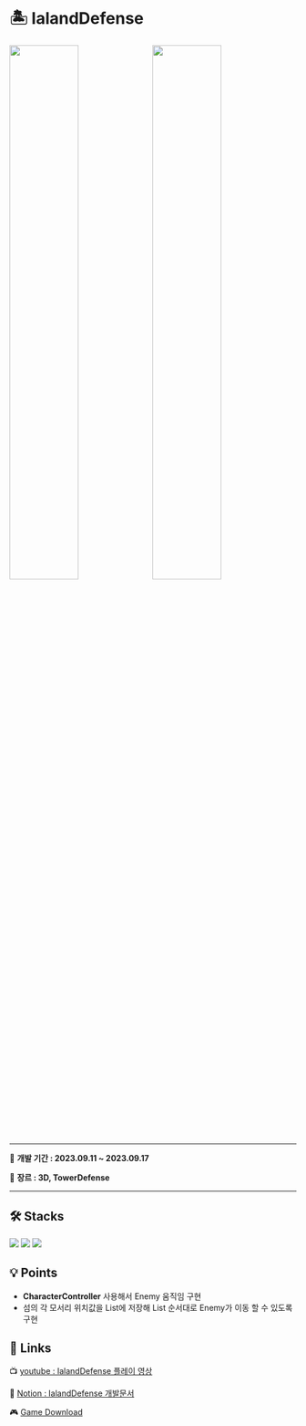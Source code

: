 # 🏝 IalandDefense
<div>
 <img src="https://github.com/LeeYuJoung/IslandDefense/blob/main/Intro_Image.png" width="49%">
 <img src="https://github.com/LeeYuJoung/IslandDefense/blob/main/InGame_Image.png" width="49%">
</div>

*** 
📅 **개발 기간 : 2023.09.11 ~ 2023.09.17**
 
📌 **장르 : 3D, TowerDefense**
***

## 🛠 Stacks
![](https://img.shields.io/badge/Windows-0078D6?style=for-the-badge&logo=windows&logoColor=white)
![](https://img.shields.io/badge/Unity-100000?style=for-the-badge&logo=unity&logoColor=white) 
![](https://img.shields.io/badge/C%23-239120?style=for-the-badge&logo=c-sharp&logoColor=white)

## 💡 Points
+ **CharacterController** 사용해서 Enemy 움직임 구현
+ 섬의 각 모서리 위치값을 List에 저장해 List 순서대로 Enemy가 이동 할 수 있도록 구현

## 🔗 Links
 📺 [youtube : IalandDefense 플레이 영상](https://youtu.be/Spuw6vd1zcg)
 
 📒 [Notion : IalandDefense 개발문서](https://www.notion.so/ISLAND-DEFENSE-b26a7bc5a7b34560ac348edfd0a2cf1d)

 🎮 [Game Download](https://drive.google.com/file/d/1CD7B87jdGnCyqZfPnj1Jb4VPl1XxYv4i/view)
